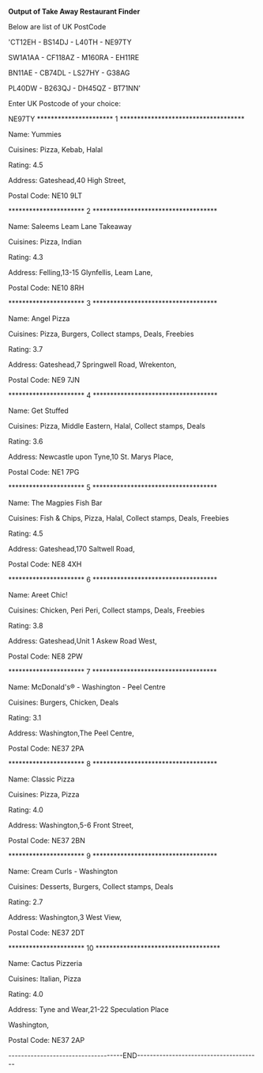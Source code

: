 

**Output of Take Away Restaurant Finder**

Below are list of UK PostCode 

'CT12EH - BS14DJ - L40TH - NE97TY

SW1A1AA - CF118AZ - M160RA - EH11RE

BN11AE - CB74DL - LS27HY - G38AG

PL40DW - B263QJ - DH45QZ - BT71NN' 

Enter UK Postcode of your choice: 

NE97TY
********************** 1 ************************************

Name: Yummies

Cuisines: Pizza,	Kebab,	Halal

Rating: 4.5

Address: Gateshead,40 High Street, 

Postal Code: NE10 9LT

********************** 2 ************************************

Name: Saleems Leam Lane Takeaway

Cuisines: Pizza,	Indian

Rating: 4.3

Address: Felling,13-15 Glynfellis, Leam Lane, 

Postal Code: NE10 8RH

********************** 3 ************************************

Name: Angel Pizza

Cuisines: Pizza,	Burgers,	Collect stamps,	Deals,	Freebies

Rating: 3.7

Address: Gateshead,7 Springwell Road, Wrekenton, 

Postal Code: NE9 7JN

********************** 4 ************************************

Name: Get Stuffed

Cuisines: Pizza,	Middle Eastern,	Halal,	Collect stamps,	Deals

Rating: 3.6

Address: Newcastle upon Tyne,10 St. Marys Place, 

Postal Code: NE1 7PG

********************** 5 ************************************

Name: The Magpies Fish Bar

Cuisines: Fish & Chips,	Pizza,	Halal,	Collect stamps,	Deals,	Freebies

Rating: 4.5

Address: Gateshead,170 Saltwell Road, 

Postal Code: NE8 4XH

********************** 6 ************************************

Name: Areet Chic!

Cuisines: Chicken,	Peri Peri,	Collect stamps,	Deals,	Freebies

Rating: 3.8

Address: Gateshead,Unit 1 Askew Road West, 

Postal Code: NE8 2PW

********************** 7 ************************************

Name: McDonald's® - Washington - Peel Centre

Cuisines: Burgers,	Chicken,	Deals

Rating: 3.1

Address: Washington,The Peel Centre, 

Postal Code: NE37 2PA

********************** 8 ************************************

Name: Classic Pizza

Cuisines: Pizza,	Pizza

Rating: 4.0

Address: Washington,5-6 Front Street, 

Postal Code: NE37 2BN

********************** 9 ************************************

Name: Cream Curls - Washington

Cuisines: Desserts,	Burgers,	Collect stamps,	Deals

Rating: 2.7

Address: Washington,3 West View, 

Postal Code: NE37 2DT

********************** 10 ************************************

Name: Cactus Pizzeria

Cuisines: Italian,	Pizza

Rating: 4.0

Address: Tyne and Wear,21-22 Speculation Place

Washington, 

Postal Code: NE37 2AP

------------------------------------END---------------------------------------
